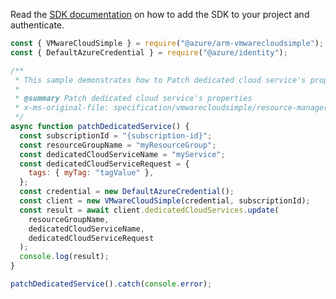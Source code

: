 Read the [SDK documentation](https://github.com/Azure/azure-sdk-for-js/blob/%40azure%2Farm-vmwarecloudsimple_3.0.0/sdk/vmwarecloudsimple/arm-vmwarecloudsimple/README.md) on how to add the SDK to your project and authenticate.

```javascript
const { VMwareCloudSimple } = require("@azure/arm-vmwarecloudsimple");
const { DefaultAzureCredential } = require("@azure/identity");

/**
 * This sample demonstrates how to Patch dedicated cloud service's properties
 *
 * @summary Patch dedicated cloud service's properties
 * x-ms-original-file: specification/vmwarecloudsimple/resource-manager/Microsoft.VMwareCloudSimple/stable/2019-04-01/examples/PatchDedicatedService.json
 */
async function patchDedicatedService() {
  const subscriptionId = "{subscription-id}";
  const resourceGroupName = "myResourceGroup";
  const dedicatedCloudServiceName = "myService";
  const dedicatedCloudServiceRequest = {
    tags: { myTag: "tagValue" },
  };
  const credential = new DefaultAzureCredential();
  const client = new VMwareCloudSimple(credential, subscriptionId);
  const result = await client.dedicatedCloudServices.update(
    resourceGroupName,
    dedicatedCloudServiceName,
    dedicatedCloudServiceRequest
  );
  console.log(result);
}

patchDedicatedService().catch(console.error);
```
